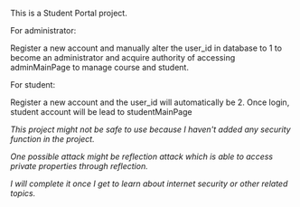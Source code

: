 This is a Student Portal project.

For administrator:

Register a new account and manually alter the user_id in database to 1 to become an administrator and acquire authority of accessing adminMainPage to manage course and student.

For student:

Register a new account and the user_id will automatically be 2. Once login, student account will be lead to studentMainPage

_This project might not be safe to use because I haven't added any security function in the project._

_One possible attack might be reflection attack which is able to access private properties through reflection._

_I will complete it once I get to learn about internet security or other related topics._